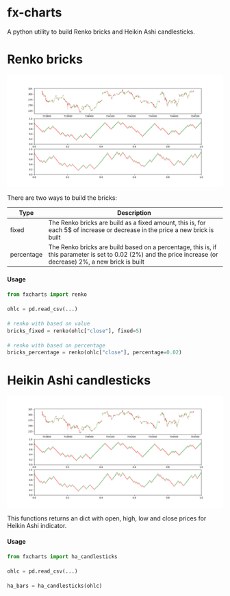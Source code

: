 # fx-charts

A python utility to build Renko bricks and Heikin Ashi candlesticks.

# Renko bricks

![Pipeline](sample_renko.png)

There are two ways to build the bricks:

| Type | Description |
| --- | --- |
| fixed | The Renko bricks are build as a fixed amount, this is, for each 5$ of increase or decrease in the price a new brick is built |
| percentage | The Renko bricks are build based on a percentage, this is, if this parameter is set to 0.02 (2%) and the price increase (or decrease) 2%, a new brick is built |

#### Usage

```python
from fxcharts import renko

ohlc = pd.read_csv(...)

# renko with based on value
bricks_fixed = renko(ohlc["close"], fixed=5)

# renko with based on percentage
bricks_percentage = renko(ohlc["close"], percentage=0.02)
```
# Heikin Ashi candlesticks

![Pipeline](sample_renko.png)

This functions returns an dict with open, high, low and close prices for Heikin Ashi indicator.

#### Usage

```python
from fxcharts import ha_candlesticks

ohlc = pd.read_csv(...)

ha_bars = ha_candlesticks(ohlc)
```